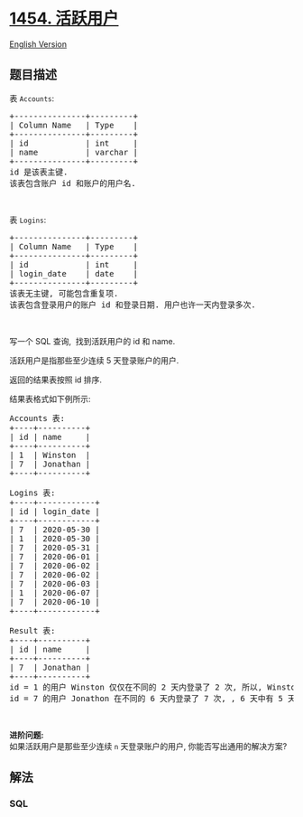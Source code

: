 # [1454. 活跃用户](https://leetcode-cn.com/problems/active-users)

[English Version](/solution/1400-1499/1454.Active%20Users/README_EN.md)

## 题目描述

<!-- 这里写题目描述 -->

<p>表 <code>Accounts</code>:</p>

<pre>
+---------------+---------+
| Column Name   | Type    |
+---------------+---------+
| id            | int     |
| name          | varchar |
+---------------+---------+
id 是该表主键.
该表包含账户 id 和账户的用户名.
</pre>

<p> </p>

<p>表 <code>Logins</code>:</p>

<pre>
+---------------+---------+
| Column Name   | Type    |
+---------------+---------+
| id            | int     |
| login_date    | date    |
+---------------+---------+
该表无主键, 可能包含重复项.
该表包含登录用户的账户 id 和登录日期. 用户也许一天内登录多次.
</pre>

<p> </p>

<p>写一个 SQL 查询,  找到活跃用户的 id 和 name.</p>

<p>活跃用户是指那些至少连续 5 天登录账户的用户.</p>

<p>返回的结果表按照 id 排序.</p>

<p>结果表格式如下例所示:</p>

<pre>
Accounts 表:
+----+----------+
| id | name     |
+----+----------+
| 1  | Winston  |
| 7  | Jonathan |
+----+----------+

Logins 表:
+----+------------+
| id | login_date |
+----+------------+
| 7  | 2020-05-30 |
| 1  | 2020-05-30 |
| 7  | 2020-05-31 |
| 7  | 2020-06-01 |
| 7  | 2020-06-02 |
| 7  | 2020-06-02 |
| 7  | 2020-06-03 |
| 1  | 2020-06-07 |
| 7  | 2020-06-10 |
+----+------------+

Result 表:
+----+----------+
| id | name     |
+----+----------+
| 7  | Jonathan |
+----+----------+
id = 1 的用户 Winston 仅仅在不同的 2 天内登录了 2 次, 所以, Winston 不是活跃用户.
id = 7 的用户 Jonathon 在不同的 6 天内登录了 7 次, , 6 天中有 5 天是连续的, 所以, Jonathan 是活跃用户.
</pre>

<p> </p>

<p><strong>进阶问题:</strong><br />
如果活跃用户是那些至少连续 <code>n</code> 天登录账户的用户, 你能否写出通用的解决方案?</p>

## 解法

<!-- 这里可写通用的实现逻辑 -->

<!-- tabs:start -->

### **SQL**

```sql

```

<!-- tabs:end -->
